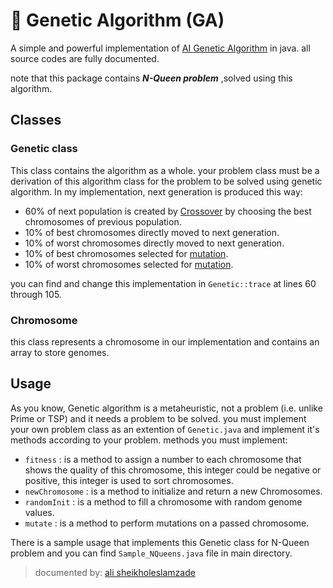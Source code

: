 # 🧬 Genetic Algorithm (GA)
A simple and powerful implementation of [AI Genetic Algorithm](https://en.wikipedia.org/wiki/Genetic_algorithm) in java. all source codes are fully documented.

note that this package contains  ***N-Queen problem*** ,solved using this algorithm.
  
## Classes
### Genetic class
  This class contains the algorithm as a whole. your problem class must be a derivation of this algorithm class for the problem to be solved using genetic algorithm.
  In my implementation, next generation is produced this way:
  - 60% of next population is created by [Crossover](https://en.wikipedia.org/wiki/Crossover_(genetic_algorithm)) by choosing the best chromosomes of previous population. 
  - 10% of best chromosomes directly moved to next generation.
  - 10% of worst chromosomes directly moved to next generation.
  - 10% of best chromosomes selected for [mutation](https://en.wikipedia.org/wiki/Mutation_(genetic_algorithm)).
  - 10% of worst chromosomes selected for [mutation](https://en.wikipedia.org/wiki/Mutation_(genetic_algorithm)).

  you can find and change this implementation in `Genetic::trace` at lines 60 through 105.
  
  
### Chromosome
  this class represents a chromosome in our implementation and contains an array to store genomes.


## Usage
As you know, Genetic algorithm is a metaheuristic, not a problem (i.e. unlike Prime or TSP) and it needs a problem to be solved.
you must implement your own problem class as an extention of `Genetic.java` and implement it's methods according to your problem. methods you must implement:
  - `fitness` : is a method to assign a number to each chromosome that shows the quality of this chromosome, this integer could be negative or positive, this integer is used to sort chromosomes.
  - `newChromosome` : is a method to initialize and return a new Chromosomes.
  - `randomInit` : is a method to fill a chromosome with random genome values.
  - `mutate` : is a method to perform mutations on a passed chromosome.

There is a sample usage that implements this Genetic class for N-Queen problem and you can find `Sample_NQueens.java` file in main directory.




> documented by: [ali sheikholeslamzade](www.ali.sheikh78@gmail.com)  
